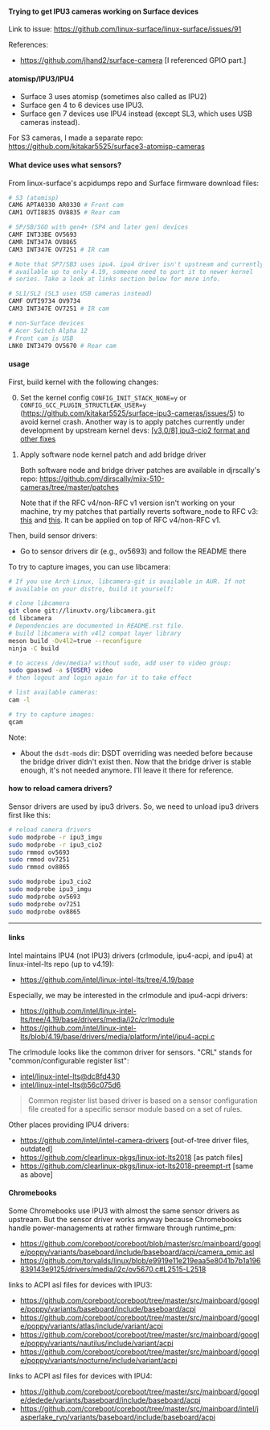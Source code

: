 #### Trying to get IPU3 cameras working on Surface devices

Link to issue: https://github.com/linux-surface/linux-surface/issues/91

References:
- https://github.com/jhand2/surface-camera
  [I referenced GPIO part.]

#### atomisp/IPU3/IPU4

- Surface 3 uses atomisp (sometimes also called as IPU2)
- Surface gen 4 to 6 devices use IPU3.
- Surface gen 7 devices use IPU4 instead (except SL3, which uses USB cameras instead).

For S3 cameras, I made a separate repo: https://github.com/kitakar5525/surface3-atomisp-cameras

#### What device uses what sensors?

From linux-surface's acpidumps repo and Surface firmware download files:

```bash
# S3 (atomisp)
CAM6 APTA0330 AR0330 # Front cam
CAM1 OVTI8835 OV8835 # Rear cam

# SP/SB/SGO with gen4+ (SP4 and later gen) devices
CAMF INT33BE OV5693
CAMR INT347A OV8865
CAM3 INT347E OV7251 # IR cam

# Note that SP7/SB3 uses ipu4. ipu4 driver isn't upstream and currently
# available up to only 4.19, someone need to port it to newer kernel
# series. Take a look at links section below for more info.

# SL1/SL2 (SL3 uses USB cameras instead)
CAMF OVTI9734 OV9734
CAM3 INT347E OV7251 # IR cam

# non-Surface devices
# Acer Switch Alpha 12
# Front cam is USB
LNK0 INT3479 OV5670 # Rear cam
```

#### usage

First, build kernel with the following changes:

0. Set the kernel config `CONFIG_INIT_STACK_NONE=y` or `CONFIG_GCC_PLUGIN_STRUCTLEAK_USER=y` (https://github.com/kitakar5525/surface-ipu3-cameras/issues/5) to avoid kernel crash.
   Another way is to apply patches currently under development by upstream kernel devs: [[v3,0/8] ipu3-cio2 format and other fixes](https://patchwork.kernel.org/project/linux-media/cover/20201012180414.11579-1-sakari.ailus@linux.intel.com/)
1. Apply software node kernel patch and add bridge driver

   Both software node and bridge driver patches are available in djrscally's repo: https://github.com/djrscally/miix-510-cameras/tree/master/patches

   Note that if the RFC v4/non-RFC v1 version isn't working on your machine, try my patches that partially reverts software_node to RFC v3: [this](https://github.com/kitakar5525/linux-kernel/commit/dcc77cc5af73a5504cecf4e1df61fb6dcab5e5f1) and [this](https://github.com/kitakar5525/linux-kernel/commit/c6fb0d60600231fb39007574924b2115981b8098). It can be applied on top of RFC v4/non-RFC v1.

Then, build sensor drivers:

- Go to sensor drivers dir (e.g., ov5693) and follow the README there

To try to capture images, you can use libcamera:
```bash
# If you use Arch Linux, libcamera-git is available in AUR. If not
# available on your distro, build it yourself:

# clone libcamera
git clone git://linuxtv.org/libcamera.git
cd libcamera
# Dependencies are documented in README.rst file.
# build libcamera with v4l2 compat layer library
meson build -Dv4l2=true --reconfigure
ninja -C build

# to access /dev/media? without sudo, add user to video group:
sudo gpasswd -a ${USER} video
# then logout and login again for it to take effect

# list available cameras:
cam -l

# try to capture images:
qcam
```

Note:

- About the `dsdt-mods` dir: DSDT overriding was needed before because the bridge driver didn't exist then. Now that the bridge driver is stable enough, it's not needed anymore. I'll leave it there for reference.

#### how to reload camera drivers?
Sensor drivers are used by ipu3 drivers. So, we need to unload ipu3 drivers first like this:
```bash
# reload camera drivers
sudo modprobe -r ipu3_imgu
sudo modprobe -r ipu3_cio2
sudo rmmod ov5693
sudo rmmod ov7251
sudo rmmod ov8865

sudo modprobe ipu3_cio2
sudo modprobe ipu3_imgu
sudo modprobe ov5693
sudo modprobe ov7251
sudo modprobe ov8865
```

---

#### links

Intel maintains IPU4 (not IPU3) drivers (crlmodule, ipu4-acpi, and ipu4) at linux-intel-lts repo (up to v4.19):
- https://github.com/intel/linux-intel-lts/tree/4.19/base

Especially, we may be interested in the crlmodule and ipu4-acpi drivers:
- https://github.com/intel/linux-intel-lts/tree/4.19/base/drivers/media/i2c/crlmodule
- https://github.com/intel/linux-intel-lts/blob/4.19/base/drivers/media/platform/intel/ipu4-acpi.c

The crlmodule looks like the common driver for sensors.
"CRL" stands for "common/configurable register list":
- [intel/linux-intel-lts@dc8fd430](https://github.com/intel/linux-intel-lts/commit/dc8fd43018fa26980c43a449d5b273861267fb73)
- [intel/linux-intel-lts@56c075d6](https://github.com/intel/linux-intel-lts/commit/56c075d6b2978a0841aaaffaf978874be5295ba8)

> Common register list based driver is based on a sensor configuration
> file created for a specific sensor module based on a set of
> rules.

Other places providing IPU4 drivers:
- https://github.com/intel/intel-camera-drivers [out-of-tree driver files, outdated]
- https://github.com/clearlinux-pkgs/linux-iot-lts2018 [as patch files]
- https://github.com/clearlinux-pkgs/linux-iot-lts2018-preempt-rt [same as above]

#### Chromebooks

Some Chromebooks use IPU3 with almost the same sensor drivers as upstream. But the sensor driver works anyway because Chromebooks handle power-managements at rather firmware through runtime_pm:
- https://github.com/coreboot/coreboot/blob/master/src/mainboard/google/poppy/variants/baseboard/include/baseboard/acpi/camera_pmic.asl
- https://github.com/torvalds/linux/blob/e9919e11e219eaa5e8041b7b1a196839143e9125/drivers/media/i2c/ov5670.c#L2515-L2518

links to ACPI asl files for devices with IPU3:
- https://github.com/coreboot/coreboot/tree/master/src/mainboard/google/poppy/variants/baseboard/include/baseboard/acpi
- https://github.com/coreboot/coreboot/tree/master/src/mainboard/google/poppy/variants/atlas/include/variant/acpi
- https://github.com/coreboot/coreboot/tree/master/src/mainboard/google/poppy/variants/nautilus/include/variant/acpi
- https://github.com/coreboot/coreboot/tree/master/src/mainboard/google/poppy/variants/nocturne/include/variant/acpi

links to ACPI asl files for devices with IPU4:
- https://github.com/coreboot/coreboot/tree/master/src/mainboard/google/dedede/variants/baseboard/include/baseboard/acpi
- https://github.com/coreboot/coreboot/tree/master/src/mainboard/intel/jasperlake_rvp/variants/baseboard/include/baseboard/acpi
